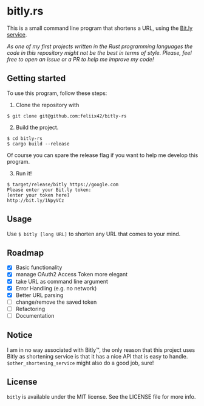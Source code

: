 # bitly.rs

This is a small command line program that shortens a URL, using the [Bit.ly service](https://bitly.com).

_As one of my first projects written in the Rust programming languages the code in this repository might not be the best in terms of style. Please, feel free to open an issue or a PR to help me improve my code!_

## Getting started

To use this program, follow these steps:

1. Clone the repository with
  ```
  $ git clone git@github.com:feliix42/bitly-rs
  ```

2. Build the project.
  ```
  $ cd bitly-rs
  $ cargo build --release
  ```
  Of course you can spare the release flag if you want to help me develop this program.

3. Run it!
  ```
  $ target/release/bitly https://google.com
  Please enter your Bit.ly token:
  [enter your token here]
  http://bit.ly/1NpyVCz
  ```

## Usage
Use `$ bitly [long URL]` to shorten any URL that comes to your mind.

## Roadmap

- [x] Basic functionality
- [x] manage OAuth2 Access Token more elegant
- [x] take URL as command line argument
- [x] Error Handling (e.g. no network)
- [x] Better URL parsing
- [ ] change/remove the saved token
- [ ] Refactoring
- [ ] Documentation

## Notice
I am in no way associated with Bitly™, the only reason that this project uses Bitly as shortening service is that it has a nice API that is easy to handle. `$other_shortening_service` might also do a good job, sure!


## License

`bitly` is available under the MIT license. See the LICENSE file for more info.
